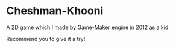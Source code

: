 # Cheshman-Khooni
A 2D game which I made by Game-Maker engine in 2012 as a kid.

Recommend you to give it a try!
